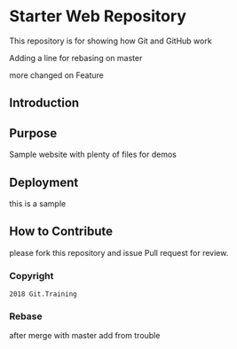 # Starter Web Repository

This repository is for showing how Git and GitHub work

Adding a line for rebasing on master

more changed on Feature
## Introduction


## Purpose

Sample website with plenty of files for demos


## Deployment

this is a sample

## How to Contribute

please fork this repository and issue Pull request for review.

### Copyright
	2018 Git.Training
	

### Rebase
   after merge with master
   add from trouble